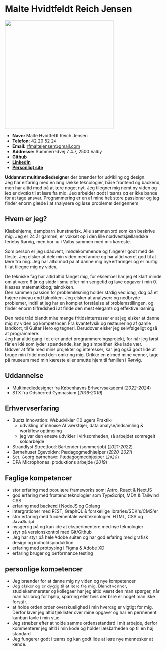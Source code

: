 # Malte Hvidtfeldt Reich Jensen

<img src="portrait.webp" height="350" >

- **Navn:** Malte Hvidtfeldt Reich Jensen
- **Telefon:** 42 20 52 24
- **Email:** rfmaltejensen@gmail.com
- **Addresse:** Summerredvej 7 4.7, 2500 Valby
- [**Github**](https://github.com/malt656c)
- [**LinkedIn**](https://www.linkedin.com/in/malte-h-r-jensen/)
- [**Personligt site**](https://mhrj-portfolio.netlify.app/)

**Uddannet multimediedesigner** der brænder for udvikling og design.  
Jeg har erfaring med en lang række teknologier, både frontend og backend, men har altid mod på at lære noget nyt. Jeg tilegner mig nemt ny viden og jeg er dygtig til at lære fra mig. Jeg arbejder godt i teams og er ikke bange for at tage ansvar. Programmering er en af mine helt store passioner og jeg finder enorm glæde i at analysere og løse problemer derigennem.

## Hvem er jeg?

Klæbehjerne, dampbarn, kunstnerisk. Alle sammen ord som kan beskrive mig. Jeg er 24 år gammel, er vokset op i den lille nordvestsjællandske ferieby Rørvig, men bor nu i Valby sammen med min kæreste.

Som person er jeg udadvent, imødekommende og fungerer godt med de fleste. Jeg elsker at dele min viden med andre og har altid været god til at lære fra mig. Jeg har altid mod på at danne mig nye erfaringer og er hurtig til at tilegne mig ny viden.

De tekniske fag har altid altid fanget mig, for eksempel har jeg et klart minde om at være 6 år og sidde i smu efter min sengetid og lave opgaver i min 0. klasses matematikbog; talnokken.  
Den sammen passion for problemløsning holder stadig ved idag, dog på et højere niveau end talnokken. Jeg elsker at analysere og nedbryde problemer, indtil at jeg har en komplet forståelse af problemstillingen, og finder enorm tilfredshed i at finde den mest elegante og effektive løsning.

Den røde tråd blandt mine mange fritidsinterresser er at jeg elsker at danne mig ny viden og kompetencer. Fra kvantefysik og restaurering af gamle landkort, til Guitar Hero og tegneri. Derudover elsker jeg selvfølgeligt også at programmere.  
Jeg har altid gang i et eller andet programmereingsprojekt, for når jeg først får en idé som lyder spændende, kan jeg simpelthen ikke lade vær.  
Udover at fifle med mine projekter og interesser, kan jeg også godt lide at bruge min fritid med dem omkring mig. Drikke en øl med mine venner, tage på museum med min kæreste eller smutte hjem til familien i Rørvig.

## Uddannelse

- Multimediedesigner fra Københavns Erhvervsakademi (_2022-2024_)
- STX fra Odsherred Gymnasium (_2016-2019_)

## Erhvervserfaring

- Budtz Innovation: Webudvikler (10 ugers Praktik)
  - udvikling af inhouse AI værktøjer, data analyse/indsamling & workflow optimering
  - jeg var den eneste udvikler i virksomheden, så arbejdet somregelt soloarbejde
- Strandlyst Streetfood: Bartender (sommerjob) (_2021-2022_)
- Børnehuset Egevolden: Pædagogmedhjælper (_2020-2021_)
- Sct. Georg børnehave: Pædagogmedhjælper (_2020_)
- DPA Microphones: produktions arbejde (_2019_)

## Faglige kompetencer

- stor erfaring med populære frameworks som: Astro, React & NextJS
- god erfaring med frontend teknologier som TypeScript, MDX & Tailwind CSS
- erfaring med backend i NodeJS og Golang
- intergrationer med REST, GraphQL & forskellige libraries/SDK's/CMS'er
- stor erfaring med fundementale webteknologier; HTML, CSS og JavaScript
- nysgerrig på og kan lide at eksperimentere med nye teknologier
- styr på versionskontrol med Git/Github
- Jeg har styr på hele Adobe suiten og har god erfaring med grafisk design og indholdsproduktion
- erfaring med protoyping i Figma & Adobe XD
- erfaring bruger og performance testing

## personlige kompetencer

- Jeg brænder for at danne mig ny viden og nye kompetencer
- Jeg elsker og er dygtig til at lære fra mig. Blandt venner, studiekammerater og kollegaer har jeg altid været den man spørger, når man har brug for hjælp, sparring eller hvis der bare er noget man ikke forstår.
- at holde orden orden overskuelighed i min hverdag er vigtigt for mig. Derfor laver jeg altid tjeklister over mine opgaver og har en permenent kanban tavle i min stue.
- Jeg stræber efter at holde samme ordensstandard i mit arbejde, derfor kommenterer jeg altid i min kode og holder læsbarheden op til en høj standard
- Jeg fungerer godt i teams og kan godt lide at lære nye mennesker at kende.
